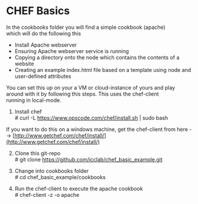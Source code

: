 # CHEF Basics #

In the cookbooks folder you will find a simple cookbook (apache)  
which will do the following this

* Install Apache webserver
* Ensuring Apache webserver service is running
* Copying a directory onto the node which contains the contents of a website
* Creating an example index.html file based on a template using node and user-defined attributes

You can set this up on your a VM or cloud-instance of yours and play  
around with it by following this steps. This uses the chef-client  
running in local-mode.

1) Install chef  
\# curl -L https://www.opscode.com/chef/install.sh | sudo bash

If you want to do this on a windows machine, get the chef-client from here --> [http://www.getchef.com/chef/install/](http://www.getchef.com/chef/install/)

2) Clone this git-repo  
\# git clone https://github.com/icclab/chef_basic_example.git

3) Change into cookbooks folder  
\# cd chef_basic_example/cookbooks

4) Run the chef-client to execute the apache cookbook  
\# chef-client -z -o apache
